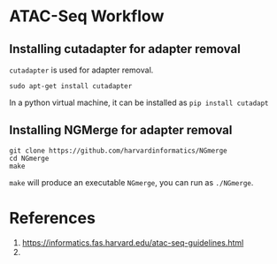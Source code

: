 # ATAC-Seq Workflow

## Installing cutadapter for adapter removal

`cutadapter` is used for adapter removal. 

```
sudo apt-get install cutadapter
```

In a python virtual machine, it can be installed as `pip install cutadapt` 

## Installing NGMerge for adapter removal

```
git clone https://github.com/harvardinformatics/NGmerge
cd NGmerge
make
```

`make` will produce an executable `NGmerge`, you can run as `./NGmerge`.


# References

1. https://informatics.fas.harvard.edu/atac-seq-guidelines.html
2. 

